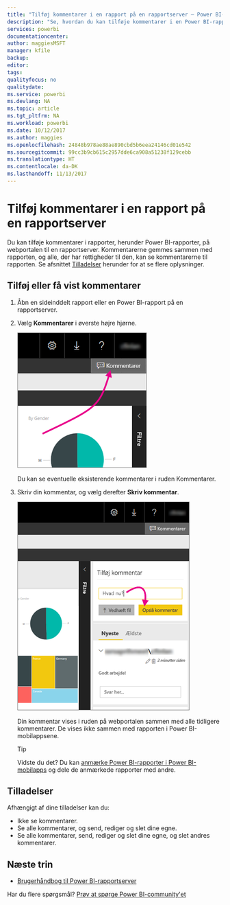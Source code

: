 ```yaml
---
title: "Tilføj kommentarer i en rapport på en rapportserver – Power BI-rapportserver"
description: "Se, hvordan du kan tilføje kommentarer i en Power BI-rapport eller sideinddelt rapport på en Power BI-rapportserver eller SQL Server Reporting Services-rapportserver."
services: powerbi
documentationcenter: 
author: maggiesMSFT
manager: kfile
backup: 
editor: 
tags: 
qualityfocus: no
qualitydate: 
ms.service: powerbi
ms.devlang: NA
ms.topic: article
ms.tgt_pltfrm: NA
ms.workload: powerbi
ms.date: 10/12/2017
ms.author: maggies
ms.openlocfilehash: 24848b978ae88ae890cbd5b6eea24146cd01e542
ms.sourcegitcommit: 99cc3b9cb615c2957dde6ca908a51238f129cebb
ms.translationtype: HT
ms.contentlocale: da-DK
ms.lasthandoff: 11/13/2017
---
```

# <a name="add-comments-to-a-report-in-a-report-server"></a>Tilføj kommentarer i en rapport på en rapportserver
Du kan tilføje kommentarer i rapporter, herunder Power BI-rapporter, på webportalen til en rapportserver. Kommentarerne gemmes sammen med rapporten, og alle, der har rettigheder til den, kan se kommentarerne til rapporten. Se afsnittet [Tilladelser](#permissions) herunder for at se flere oplysninger.

## <a name="add-or-view-comments"></a>Tilføj eller få vist kommentarer
1. Åbn en sideinddelt rapport eller en Power BI-rapport på en rapportserver.
2. Vælg **Kommentarer** i øverste højre hjørne.
   
    ![Vælg kommentarer](media/add-comments/report-server-web-portal-comments-button.png)
   
    Du kan se eventuelle eksisterende kommentarer i ruden Kommentarer.
3. Skriv din kommentar, og vælg derefter **Skriv kommentar**.
   
    ![Skriv kommentar](media/add-comments/report-server-web-portal-comments-pane.png)
   
    Din kommentar vises i ruden på webportalen sammen med alle tidligere kommentarer. De vises ikke sammen med rapporten i Power BI-mobilappsene.
   
   > [!TIP]
   > Vidste du det? Du kan [anmærke Power BI-rapporter i Power BI-mobilapps](../mobile-annotate-and-share-a-tile-from-the-mobile-apps.md) og dele de anmærkede rapporter med andre.
   > 
   > 

## <a name="permissions"></a>Tilladelser
Afhængigt af dine tilladelser kan du:

* Ikke se kommentarer.
* Se alle kommentarer, og send, rediger og slet dine egne.
* Se alle kommentarer, send, rediger og slet dine egne, og slet andres kommentarer.

## <a name="next-steps"></a>Næste trin
* [Brugerhåndbog til Power BI-rapportserver](user-handbook-overview.md)  

Har du flere spørgsmål? [Prøv at spørge Power BI-community'et](https://community.powerbi.com/)

